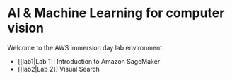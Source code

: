 # AI &amp; Machine Learning for computer vision

Welcome to the AWS immersion day lab environment.

* [[lab1|Lab 1]] Introduction to Amazon SageMaker
* [[lab2|Lab 2]] Visual Search
